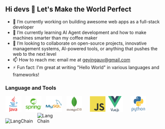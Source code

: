 ## Hi devs 👋 Let's Make the World Perfect
- 🔭 I’m currently working on building awesome web apps as a full-stack developer
- 🌱 I’m currently learning AI Agent development and how to make machines smarter than my coffee maker
- 👯 I’m looking to collaborate on open-source projects, innovative management systems, AI-powered tools, or anything that pushes the web to the next level
- 📫 How to reach me: email me at geyingauv@gmail.com
- ⚡ Fun fact: I'm great at writing "Hello World" in various languages and frameworks!
### Language and Tools
<p>
  <img src="https://raw.githubusercontent.com/devicons/devicon/ca28c779441053191ff11710fe24a9e6c23690d6/icons/java/java-original-wordmark.svg" alt="Java" style="width: 50px; height: 50px; margin-right: 10px;">
  <img src="https://raw.githubusercontent.com/devicons/devicon/ca28c779441053191ff11710fe24a9e6c23690d6/icons/spring/spring-original-wordmark.svg" alt="Spring" style="width: 50px; height: 50px; margin-right: 10px;">
  <img src="https://raw.githubusercontent.com/devicons/devicon/ca28c779441053191ff11710fe24a9e6c23690d6/icons/mysql/mysql-original-wordmark.svg" alt="MySQL" style="width: 50px; height: 50px; margin-right: 10px;">
  <img src="https://raw.githubusercontent.com/devicons/devicon/ca28c779441053191ff11710fe24a9e6c23690d6/icons/mongodb/mongodb-original-wordmark.svg" alt="MongoDB" style="width: 50px; height: 50px; margin-right: 10px;">
  
  <img src="https://raw.githubusercontent.com/devicons/devicon/ca28c779441053191ff11710fe24a9e6c23690d6/icons/javascript/javascript-original.svg" alt="JavaScript" style="width: 50px; height: 50px; margin-left: 10px;">
  <img src="https://raw.githubusercontent.com/devicons/devicon/ca28c779441053191ff11710fe24a9e6c23690d6/icons/vuejs/vuejs-original-wordmark.svg" alt="Vue.js" style="width: 50px; height: 50px; margin-right: 10px;">

  <img src="https://raw.githubusercontent.com/devicons/devicon/ca28c779441053191ff11710fe24a9e6c23690d6/icons/python/python-original-wordmark.svg" alt="Python" style="width: 50px; height: 50px; margin-left: 10px;">
  <img src="https://assets.streamlinehq.com/image/private/w_300,h_300,ar_1/f_auto/v1/icons/logos/langchain-ipuhh4qo1jz5ssl4x0g2a.png/langchain-dp1uxj2zn3752pntqnpfu2.png?_a=DAJFJtWIZAAC" alt="LangChain" style="width: 50px; height: 50px; margin-right: 10px;">
  <img src="https://ollama.com/public/ollama.png" alt="LangChain" style="max-width: 50px; height: 50px; margin-right: 10px;">
</p>





